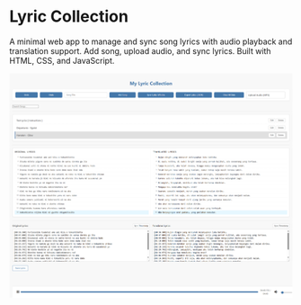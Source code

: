 # Lyric Collection

A minimal web app to manage and sync song lyrics with audio playback and translation support. Add song, upload audio, and sync lyrics. Built with HTML, CSS, and JavaScript.

![Screenshot](screenshot1.png)
